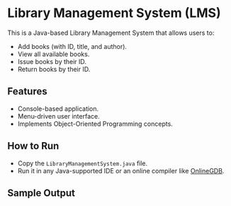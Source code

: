 # Library Management System (LMS)

This is a Java-based Library Management System that allows users to:
- Add books (with ID, title, and author).
- View all available books.
- Issue books by their ID.
- Return books by their ID.

## Features
- Console-based application.
- Menu-driven user interface.
- Implements Object-Oriented Programming concepts.

## How to Run
- Copy the `LibraryManagementSystem.java` file.
- Run it in any Java-supported IDE or an online compiler like [OnlineGDB](https://onlinegdb.com).

## Sample Output
